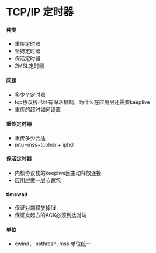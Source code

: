 # TCP/IP 定时器
#### 种类
*  重传定时器
*  坚持定时器
*  保活定时器
*  2MSL定时器

#### 问题
* 多少个定时器
* tcp协议栈已经有保活机制，为什么在应用层还需要keeplive
* 重传的超时如何设置

#### 重传定时器
* 重传多少合适
* mtu=mss+tcphdr + iphdr

####  保活定时器
* 内核协议栈的keeplive回主动释放连接
* 应用层做一层心跳包

#### timewait
* 保证对端释放掉fd
* 保证发起方的ACK必须到达对端

#### 单位
* cwind， ssthresh, mss 单位统一
